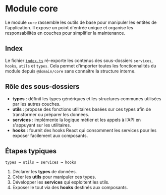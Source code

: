 # Module core

Le module `core` rassemble les outils de base pour manipuler les entités de l'application. Il expose un point d'entrée unique et organise les responsabilités en couches pour simplifier la maintenance.

## Index

Le fichier [`index.ts`](./index.ts) ré-exporte les contenus des sous-dossiers `services`, `hooks`, `utils` et `types`. Cela permet d'importer toutes les fonctionnalités du module depuis `@domain/core` sans connaître la structure interne.

## Rôle des sous-dossiers

- **types** : définit les types génériques et les structures communes utilisées par les autres couches.
- **utils** : propose des fonctions utilitaires basées sur ces types afin de transformer ou préparer les données.
- **services** : implémente la logique métier et les appels à l'API en s'appuyant sur les utilitaires.
- **hooks** : fournit des hooks React qui consomment les services pour les exposer facilement aux composants.

## Étapes typiques

```text
types → utils → services → hooks
```

1. Déclarer les **types** de données.
2. Créer les **utils** pour manipuler ces types.
3. Développer les **services** qui exploitent les utils.
4. Exposer le tout via des **hooks** destinés aux composants.
